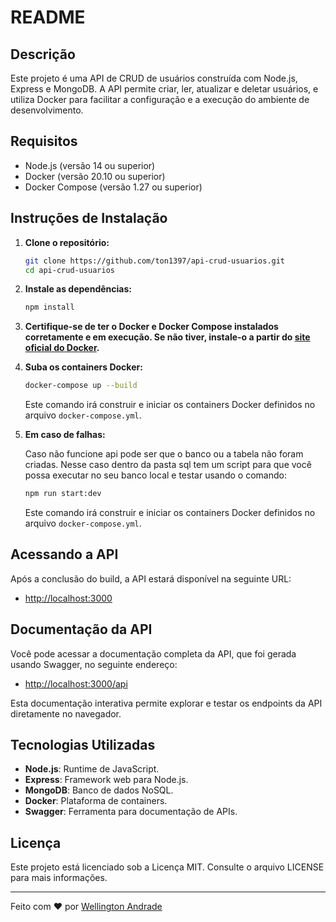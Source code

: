 # README

## Descrição

Este projeto é uma API de CRUD de usuários construída com Node.js, Express e MongoDB. A API permite criar, ler, atualizar e deletar usuários, e utiliza Docker para facilitar a configuração e a execução do ambiente de desenvolvimento.

## Requisitos

- Node.js (versão 14 ou superior)
- Docker (versão 20.10 ou superior)
- Docker Compose (versão 1.27 ou superior)

## Instruções de Instalação

1. **Clone o repositório:**

   ```sh
   git clone https://github.com/ton1397/api-crud-usuarios.git
   cd api-crud-usuarios
   ```

2. **Instale as dependências:**

   ```sh
   npm install
   ```

3. **Certifique-se de ter o Docker e Docker Compose instalados corretamente e em execução. Se não tiver, instale-o a partir do [site oficial do Docker](https://www.docker.com/get-started).**

4. **Suba os containers Docker:**

   ```sh
   docker-compose up --build
   ```

   Este comando irá construir e iniciar os containers Docker definidos no arquivo `docker-compose.yml`.

5. **Em caso de falhas:**

   Caso não funcione api pode ser que o banco ou a tabela não foram criadas. Nesse caso dentro da pasta sql tem um script para que você possa executar no seu banco local e testar usando o comando:

   ```sh
   npm run start:dev
   ```

   Este comando irá construir e iniciar os containers Docker definidos no arquivo `docker-compose.yml`.

## Acessando a API

Após a conclusão do build, a API estará disponível na seguinte URL:

- [http://localhost:3000](http://localhost:3000)

## Documentação da API

Você pode acessar a documentação completa da API, que foi gerada usando Swagger, no seguinte endereço:

- [http://localhost:3000/api](http://localhost:3000/api)

Esta documentação interativa permite explorar e testar os endpoints da API diretamente no navegador.

## Tecnologias Utilizadas

- **Node.js**: Runtime de JavaScript.
- **Express**: Framework web para Node.js.
- **MongoDB**: Banco de dados NoSQL.
- **Docker**: Plataforma de containers.
- **Swagger**: Ferramenta para documentação de APIs.

## Licença

Este projeto está licenciado sob a Licença MIT. Consulte o arquivo LICENSE para mais informações.

---

Feito com ❤️ por [Wellington Andrade](https://github.com/ton1397/)